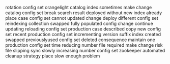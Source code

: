 rotation config set orangelight catalog index sometimes make change catalog config set break search result deployed without new index already place case config set cannot updated change deploy different config set reindexing collection swapped fully populated config change continue updating reloading config set production case described copy new config set recent production config set incrementing version suffix index created swapped previouslyused config set deleted consequence maintain one production config set time reducing number file required make change risk file slipping sync slowly increasing number config set zookeeper automated cleanup strategy place slow enough problem